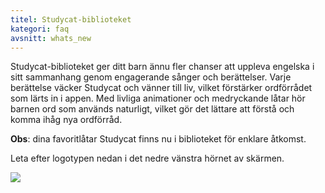 ```yaml
---
titel: Studycat-biblioteket
kategori: faq
avsnitt: whats_new
---
```

Studycat-biblioteket ger ditt barn ännu fler chanser att uppleva engelska i sitt sammanhang genom engagerande sånger och berättelser. Varje berättelse väcker Studycat och vänner till liv, vilket förstärker ordförrådet som lärts in i appen. Med livliga animationer och medryckande låtar hör barnen ord som används naturligt, vilket gör det lättare att förstå och komma ihåg nya ordförråd.  
  
**Obs**: dina favoritlåtar Studycat finns nu i biblioteket för enklare åtkomst. 


Leta efter logotypen nedan i det nedre vänstra hörnet av skärmen. 


  
![](https://help.Studycat.com/hc/article_attachments/40392062985497)